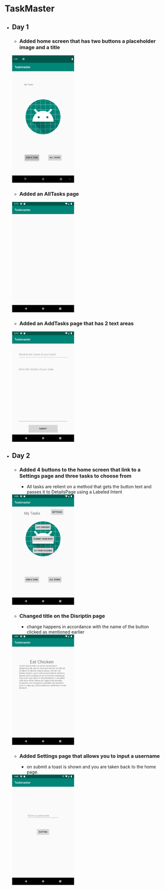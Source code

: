 # TaskMaster
*  ## Day 1
    * ### Added home screen that has two buttons a placeholder image and a title

    <img src="./screenshots/homeDay1.png" width="200px">

    * ### Added an AllTasks page
    
    <img src="./screenshots/allTasksDay1.png" width="200px">

    * ### Added an AddTasks page that has 2 text areas

    <img src="./screenshots/addTaskDay1.png" width="200px">


*   ## Day 2
    * ### Added 4 buttons to the home screen that link to a Settings page and three tasks to choose from
        * All tasks are relient on a method that gets the button text and passes it to DetailsPage using a Labeled Intent

    <img src="./screenshots/homeDay2.png" width="200px">

    * ### Changed title on the Disriptin page
        * change happens in accordance with the name of the button clicked as mentioned earlier

    <img src="./screenshots/detailsPageDay2.png" width="200px">

    * ### Added Settings page that allows you to input a username
        * on submit a toast is shown and you are taken back to the home page.

    <img src="./screenshots/settingsDay2.png" width="200px">
